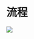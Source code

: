 # 流程
![](https://note.youdao.com/yws/public/resource/2193ea6d4db21cfbc595a0c6b5f98ef2/xmlnote/5ACF13CB17844842B291BCAE94B00EE6/17069)